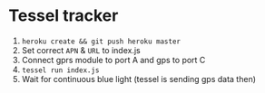 # Tessel tracker

1. `heroku create && git push heroku master`
2. Set correct `APN` & `URL` to index.js
3. Connect gprs module to port A and gps to port C
4. `tessel run index.js`
5. Wait for continuous blue light (tessel is sending gps data then)
